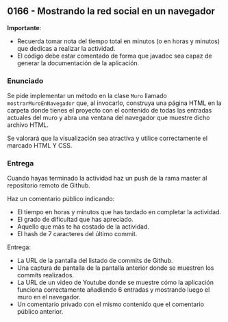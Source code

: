 ## 0166 - Mostrando la red social en un navegador

__Importante__: 

  - Recuerda tomar nota del tiempo total en minutos (o en horas y minutos) que dedicas a realizar la actividad.
  - El código debe estar comentado de forma que javadoc sea capaz de generar la documentación de la aplicación.
  
### Enunciado

Se pide implementar un método en la clase `Muro` llamado `mostrarMuroEnNavegador` que, al invocarlo, construya una página HTML en la carpeta donde tienes el proyecto con el contenido de todas las entradas actuales del muro y abra una ventana del navegador que muestre dicho archivo HTML.

Se valorará que la visualización sea atractiva y utilice correctamente el marcado HTML Y CSS.


### Entrega

Cuando hayas terminado la actividad haz un push de la rama master al repositorio remoto de Github.

Haz un comentario público indicando:

  - El tiempo en horas y minutos que has tardado en completar la actividad.
  - El grado de dificultad que has apreciado.
  - Aquello que más te ha costado de la actividad.
  - El hash de 7 caracteres del último commit.
  
Entrega:

  - La URL de la pantalla del listado de commits de Github.
  - Una captura de pantalla de la pantalla anterior donde se muestren los commits realizados.
  - La URL de un video de Youtube donde se muestre cómo la aplicación funciona correctamente añadiendo 6 entradas y mostrando luego el muro en el navegador.
  - Un comentario privado con el mismo contenido que el comentario público anterior.

